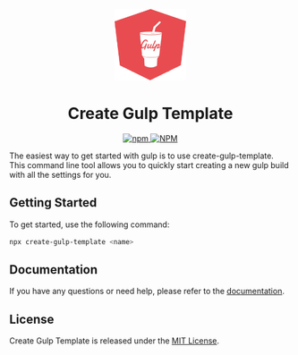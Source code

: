 <p align="center">
  <img src="./assets/logo.svg" alt="Create Gulp Template logo" width="128" height="128">
  <h1 align="center">Create Gulp Template</h1>
</p>
<p align="center">
    <a aria-label="NPM version" href="https://www.npmjs.com/package/create-gulp-template">
      <img alt="npm" src="https://img.shields.io/npm/v/create-gulp-template?color=%23d34a47">
    </a>
    <a aria-label="License" href="https://github.com/UrijHoruzij/create-gulp-template/LICENSE.md">
      <img alt="NPM" src="https://img.shields.io/npm/l/create-gulp-template?color=%23d34a47">
    </a>
  </p>

The easiest way to get started with gulp is to use create-gulp-template. This command line tool allows you to quickly start creating a new gulp build with all the settings for you.

## Getting Started

To get started, use the following command:

```bash
npx create-gulp-template <name>
```

## Documentation

If you have any questions or need help, please refer to the [documentation](https://urijhoruzij.github.io/create-gulp-template).

## License

Create Gulp Template is released under the [MIT License](https://github.com/UrijHoruzij/create-gulp-template/blob/master/LICENSE).
